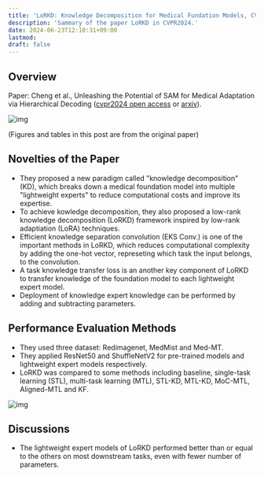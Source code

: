 ```yaml
---
title: 'LoRKD: Knowledge Decomposition for Medical Fundation Models, CVPR2024'
description: 'Sammary of the paper LoRKD in CVPR2024.'
date: 2024-06-23T12:10:31+09:00
lastmod: 
draft: false
---
```


## Overview

Paper: Cheng et al., Unleashing the Potential of SAM for Medical Adaptation via Hierarchical Decoding ([cvpr2024 open access](https://openaccess.thecvf.com/content/CVPR2024/papers/Zhou_Low-Rank_Knowledge_Decomposition_for_Medical_Foundation_Models_CVPR_2024_paper.pdf) or [arxiv](https://arxiv.org/abs/2403.18271)).

![img](https://img.tsuji.tech/lorkd-cvpr2024-0.jpg)

(Figures and tables in this post are from the original paper)

## Novelties of the Paper

* They proposed a new paradigm called "knowledge decomposition" (KD), which breaks down a medical foundation model into multiple "lightweight experts" to reduce computational costs and improve its expertise.
* To achieve kowledge decomposition, they also proposed a low-rank knowledge decomposition (LoRKD) framework inspired by low-rank adaptiation (LoRA) techniques.
* Efficient knowledge separation convolution (EKS Conv.) is one of the important methods in LoRKD, which reduces computational complexity by adding the one-hot vector, represeting which task the input belongs, to the convolution.
* A task knowledge transfer loss is an another key component of LoRKD to transfer knowledge of the foundation model to each lightweight expert model.
* Deployment of knowledge expert knowledge can be performed by adding and subtracting parameters.

## Performance Evaluation Methods

* They used three dataset: Redimagenet, MedMist and Med-MT.
* They applied ResNet50 and ShuffleNetV2 for pre-trained models and lightweight expert models respectively.
* LoRKD was compared to some methods including baseline, single-task learning (STL), multi-task learning (MTL), STL-KD, MTL-KD, MoC-MTL, Aligned-MTL and KF.

![img](https://img.tsuji.tech/lorkd-cvpr2024-1.jpg)

## Discussions

* The lightweight expert models of LoRKD performed better than or equal to the others on most downstream tasks, even with fewer number of parameters.
